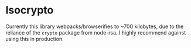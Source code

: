 # Isocrypto

Currently this library webpacks/browserifies to ~700 kilobytes, due to the reliance of the `crypto` package from node-rsa.  I highly recommend against using this in production.